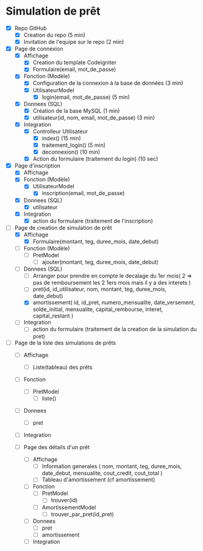 # Simulation de prêt

- [x] Repo GitHub
  - [x] Creation du repo (5 min)
  - [x] Invitation de l'equipe sur le repo (2 min)

- [x] Page de connexion
  - [x] Affichage
    - [x] Creation du template Codeigniter
    - [x] Formulaire(email, mot_de_passe)
  - [x] Fonction (Modèle)
    - [x] Configuration de la connexion à la base de données (3 min)
    - [x] UtilisateurModel
      - [x] login(email, mot_de_passe) (5 min)
  - [x] Donnees (SQL)
    - [x] Création de la base MySQL (1 min)
    - [x] utilisateur(id, nom, email, mot_de_passe) (3 min)
  - [x] Integration
    - [x] Controlleur Utilisateur
      - [x] index() (15 min)
      - [x] traitement_login() (5 min)
      - [x] deconnexion() (10 min)
    - [x] Action du formulaire (traitement du login) (10 sec)

- [x] Page d'inscription
  - [x] Affichage
  - [x] Fonction (Modèle)
    - [x] UtilisateurModel
      - [x] inscription(email, mot_de_passe)
  - [x] Donnees (SQL)
    - [x] utilisateur
  - [x] Integration
    - [x] action du formulaire (traitement de l'inscription)

- [ ] Page de creation de simulation de prêt
  - [x] Affichage
    - [x] Formulaire(montant, teg, duree_mois, date_debut)
  - [ ] Fonction (Modèle)
    - [ ] PretModel
      - [ ] ajouter(montant, teg, duree_mois, date_debut)
  - [ ] Donnees (SQL)
    - [ ] Arranger pour prendre en compte le decalage du 1er mois(
        2 => pas de remboursement les 2 1ers mois mais il y a des interets
    )
    - [ ] pret(id, id_utilisateur, nom, montant, teg, duree_mois, date_debut)
    - [x] amortissement(
          id,
          id_pret,
          numero_mensualite,
          date_versement,
          solde_initial,
          mensualite,
          capital_rembourse,
          interet,
          capital_restant
    )
  - [ ] Integration
    - [ ] action du formulaire (traitement de la creation de la simulation du pret)

- [ ] Page de la liste des simulations de prêts
  - [ ] Affichage
    - [ ] Liste(tableau) des prêts
  - [ ] Fonction
    - [ ] PretModel
      - [ ] liste()
  - [ ] Donnees
    - [ ] pret
  - [ ] Integration

  - [ ] Page des détails d'un prêt
    - [ ] Affichage
      - [ ] Information generales (
            nom,
            montant,
            teg,
            duree_mois,
            date_debut,
            mensualite,
            cout_credit,
            cout_total
      )
      - [ ] Tableau d'amortissement (cf amortissement)
    - [ ] Fonction
      - [ ] PretModel
        - [ ] trouver(id)
      - [ ] AmortissementModel
        - [ ] trouver_par_pret(id_pret)
    - [ ] Donnees
      - [ ] pret
      - [ ] amortissement
    - [ ] Integration